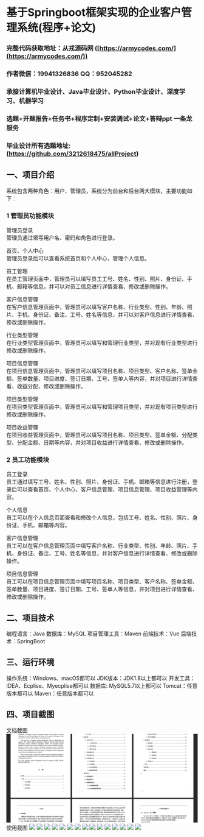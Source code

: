 基于Springboot框架实现的企业客户管理系统(程序+论文)
=
###  完整代码获取地址：从戎源码网 ([https://armycodes.com/](https://armycodes.com/))
###  作者微信：19941326836  QQ：952045282 
###  承接计算机毕业设计、Java毕业设计、Python毕业设计、深度学习、机器学习
###  选题+开题报告+任务书+程序定制+安装调试+论文+答辩ppt 一条龙服务
###  毕业设计所有选题地址:(https://github.com/3212618475/allProject)


一、项目介绍
---
系统包含两种角色：用户、管理员，系统分为前台和后台两大模块，主要功能如下：

### 1 管理员功能模块

管理员登录  
管理员通过填写用户名、密码和角色进行登录。

首页、个人中心  
管理员登录后可以查看系统首页和个人中心，管理个人信息。

员工管理  
在员工管理页面中，管理员可以填写员工工号、姓名、性别、照片、身份证、手机、邮箱等信息，并可以对员工信息进行详情查看、修改或删除操作。

客户信息管理  
在客户信息管理页面中，管理员可以填写客户名称、行业类型、性别、年龄、照片、手机、身份证、备注、工号、姓名等信息，并可以对客户信息进行详情查看、修改或删除操作。

行业类型管理  
在行业类型管理页面中，管理员可以填写和管理行业类型，并对现有行业类型进行修改或删除操作。

项目信息管理  
在项目信息管理页面中，管理员可以填写项目名称、项目类型、客户名称、签单金额、签单数量、项目进度、签订日期、工号、签单人等内容，并对项目进行详情查看、收益分配、修改或删除操作。

项目类型管理  
在项目类型管理页面中，管理员可以填写和管理项目类型，并对现有项目类型进行修改或删除操作。

项目收益管理  
在项目收益管理页面中，管理员可以填写项目名称、项目类型、签单金额、分配类型、分配金额、日期等内容，并对项目收益进行详情查看、修改或删除操作。

### 2 员工功能模块

员工登录  
员工通过填写工号、姓名、性别、照片、身份证、手机、邮箱等信息进行注册，登录后可以查看首页、个人中心、客户信息管理、项目信息管理、项目收益管理等内容。

个人信息  
员工可以在个人信息页面查看和修改个人信息，包括工号、姓名、性别、照片、身份证、手机、邮箱等内容。

客户信息管理  
员工可以在客户信息管理页面中填写客户名称、行业类型、性别、年龄、照片、手机、身份证、备注、工号、姓名等信息，并对客户信息进行详情查看、修改或删除操作。

项目信息管理  
员工可以在项目信息管理页面中填写项目名称、项目类型、客户名称、签单金额、签单数量、项目进度、签订日期、工号、签单人等信息，并对项目进行详情查看、修改或删除操作。



二、项目技术
---
编程语言：Java
数据库：MySQL
项目管理工具：Maven
前端技术：Vue
后端技术：SpringBoot

三、运行环境
---
操作系统：Windows、macOS都可以
JDK版本：JDK1.8以上都可以
开发工具：IDEA、Ecplise、Myecplise都可以
数据库: MySQL5.7以上都可以
Tomcat：任意版本都可以
Maven：任意版本都可以

四、项目截图
---
文档截图
![](limage/1.png)
使用截图
![](image/1.png)
![](image/2.png)
![](image/3.png)
![](image/4.png)
![](image/5.png)
![](image/6.png)
![](image/7.png)
![](image/8.png)
![](image/9.png)
![](image/10.png)
![](image/11.png)
![](image/12.png)
![](image/13.png)
![](image/14.png)
![](image/15.png)
